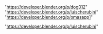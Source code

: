 "https://developer.blender.org/p/dog012"
"https://developer.blender.org/p/luischerubini"
"https://developer.blender.org/p/omasapp1"
 
"https://developer.blender.org/p/luischerubini"
 
